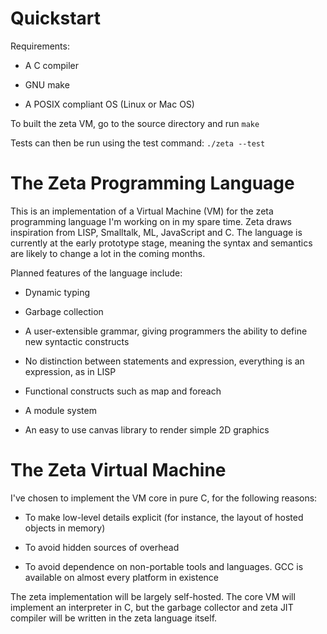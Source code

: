 Quickstart
==========

Requirements:

- A C compiler

- GNU make

- A POSIX compliant OS (Linux or Mac OS)

To built the zeta VM, go to the source directory and run `make`

Tests can then be run using the test command: `./zeta --test`

The Zeta Programming Language
=============================

This is an implementation of a Virtual Machine (VM) for the zeta programming
language I'm working on in my spare time. Zeta draws inspiration from LISP,
Smalltalk, ML, JavaScript and C. The language is currently at the early
prototype stage, meaning the syntax and semantics are likely to change a lot
in the coming months.

Planned features of the language include:

- Dynamic typing

- Garbage collection

- A user-extensible grammar, giving programmers the ability to define new syntactic constructs

- No distinction between statements and expression, everything is an expression, as in LISP

- Functional constructs such as map and foreach

- A module system

- An easy to use canvas library to render simple 2D graphics

The Zeta Virtual Machine
========================

I've chosen to implement the VM core in pure C, for the following reasons:

- To make low-level details explicit (for instance, the layout of hosted objects in memory)

- To avoid hidden sources of overhead

- To avoid dependence on non-portable tools and languages. GCC is available on almost every platform in existence

The zeta implementation will be largely self-hosted. The core VM will
implement an interpreter in C, but the garbage collector and zeta JIT
compiler will be written in the zeta language itself.

